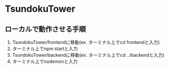 # TsundokuTower
## ローカルで動作させる手順
1. TsundokuTower/frontendに移動(ex. ターミナル上でcd frontendと入力)
2. ターミナル上でnpm startと入力
3. TsundokuTower/backendに移動(ex. ターミナル上でcd ../backendと入力)
4. ターミナル上でnodemonと入力
